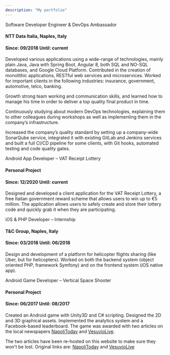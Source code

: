```yaml
---
description: "My portfolio"
---
```


<p class="btn collapsible">Software Developer Engineer & DevOps Ambassador</p>
<div class="content">
  <div class="header container"><div class="row">
    <div class="col-6 col-xs-6 col-sm-6 col-md-6 col-lg-6 col-xl-6"><h4>NTT Data Italia, Naples, Italy</h4></div>
    <div class="col-6 col-xs-6 col-sm-6 col-md-6 col-lg-6 col-xl-6"><h4><span>Since: 09/2018</span>   <span>Until: current</span></h4></div>
  </div></div>
  <p>Developed various applications using a wide-range of technologies, mainly plain Java, Java with Spring Boot, Angular 8, both SQL and NO-SQL databases, and Google Cloud Platform. Contributed in the creation of monolithic applications, RESTful web services and microservices. Worked for important clients in the following industries: insurance, government, automotive, telco, banking.</p>
  <p>Growth strong team working and communication skills, and learned how to manage his time in order to deliver a top quality final product in time.</p>
  <p>Continuously studying about modern DevOps technologies, explaining them to other colleagues during workshops as well as implementing them in the company’s infrastructure.</p>
  <p>Increased the company’s quality standard by setting up a company-wide SonarQube service, integrated it with existing GitLab and Jenkins services and built a full CI/CD pipeline for some clients, with Git hooks, automated testing and code quality gates.</p>
</div>

<p class="btn collapsible">Android App Developer – VAT Receipt Lottery</p>
<div class="content">
  <div class="header container"><div class="row">
    <div class="col-6 col-xs-6 col-sm-6 col-md-6 col-lg-6 col-xl-6"><h4>Personal Project</h4></div>
    <div class="col-6 col-xs-6 col-sm-6 col-md-6 col-lg-6 col-xl-6"><h4><span>Since: 12/2020</span>   <span>Until: current</span></h4></div>
  </div></div>
  <p>Designed and developed a client application for the VAT Receipt Lottery, a free Italian government reward scheme that allows users to win up to €5 million. The application allows users to safely create and store their lottery code and quickly grab it when they are participating.</p>
</div>

<p class="btn collapsible">iOS & PHP Developer – Internship</p>
<div class="content">
  <div class="header container"><div class="row">
    <div class="col-6 col-xs-6 col-sm-6 col-md-6 col-lg-6 col-xl-6"><h4>T&C Group, Naples, Italy</h4></div>
    <div class="col-6 col-xs-6 col-sm-6 col-md-6 col-lg-6 col-xl-6"><h4><span>Since: 03/2018</span>   <span>Until: 06/2018</span></h4></div>
  </div></div>
  <p>Design and development of a platform for helicopter flights sharing (like Uber, but for helicopters). Worked on both the backend system (object oriented PHP, framework Symfony) and on the frontend system (iOS native app).</p>
</div>

<p class="btn collapsible">Android Game Developer – Vertical Space Shooter</p>
<div class="content">
  <div class="header container"><div class="row">
    <div class="col-6 col-xs-6 col-sm-6 col-md-6 col-lg-6 col-xl-6"><h4>Personal Project</h4></div>
    <div class="col-6 col-xs-6 col-sm-6 col-md-6 col-lg-6 col-xl-6"><h4><span>Since: 06/2017</span>   <span>Until: 08/2017</span></h4></div>
  </div></div>
  <p>Created an Android game with Unity3D and C# scripting. Designed the 2D and 3D graphical assets. Implemented the analytics system and a Facebook-based leaderboard. The game was awarded with two articles on the local newspapers <a href="{{ base.url | prepend: site.url }}/external/articolo-napoli-today">NapoliToday</a> and <a href="{{ base.url | prepend: site.url }}/external/articolo-vesuvio-live">VesuvioLive</a>.</p>
  <p>The two articles have been re-hosted on this website to make sure they won't be lost. Original links are: <a href="https://goo.gl/4aQWzE">NapoliToday</a> and <a href="https://goo.gl/9VDzBa">VesuvioLive</a></p>
</div>

<script src="{{ base.url | prepend: site.url }}/assets/js/collapsible-items.js"></script>
